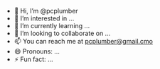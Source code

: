 - 👋 Hi, I’m @pcplumber
- 👀 I’m interested in ...
- 🌱 I’m currently learning ...
- 💞️ I’m looking to collaborate on ...
- 📫 You can reach me at pcplumber@gmail.cmo
- 😄 Pronouns: ...
- ⚡ Fun fact: ...

<!---
pcplumber/pcplumber is a ✨ special ✨ repository because its `README.md` (this file) appears on your GitHub profile.
You can click the Preview link to take a look at your changes.
--->
